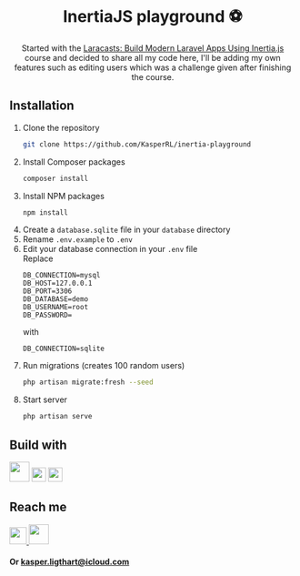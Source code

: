 <h1 align="center">InertiaJS playground ⚽️</h1>

<p align="center">Started with the <a href="https://laracasts.com/series/build-modern-laravel-apps-using-inertia-js">Laracasts: Build Modern Laravel Apps Using Inertia.js</a> course and decided to share all my code here, I'll be adding my own features such as editing users which was a challenge given after finishing the course.</p>

## Installation

1. Clone the repository
   ```sh
   git clone https://github.com/KasperRL/inertia-playground
   ```
2. Install Composer packages
   ```sh
   composer install
   ```
3. Install NPM packages
   ```sh
   npm install
   ```
4. Create a `database.sqlite` file in your `database` directory
5. Rename `.env.example` to `.env`
6. Edit your database connection in your `.env` file
    <br>Replace
    ```
    DB_CONNECTION=mysql
    DB_HOST=127.0.0.1
    DB_PORT=3306
    DB_DATABASE=demo
    DB_USERNAME=root
    DB_PASSWORD=
    ```
    with
    ```
    DB_CONNECTION=sqlite
    ```
7. Run migrations (creates 100 random users)
    ```sh
    php artisan migrate:fresh --seed
    ```
7. Start server
    ```sh
    php artisan serve
    ```

## Build with

<span>
  <img src="https://tailwindcss.com/_next/static/media/tailwindcss-mark.cb8046c163f77190406dfbf4dec89848.svg" width="35">
  <img src="https://user-images.githubusercontent.com/70808417/142496950-61cebef9-db2b-495e-9beb-c2e578393656.png" width="25">
  <img src="https://v3.vuejs.org/logo.png" width="25">
</span>

## Reach me

<span>
  <a href="https://www.linkedin.com/in/kasper-ligthart/">
    <img src="https://user-images.githubusercontent.com/70808417/142434323-df22212a-d2a2-4c3f-a8b8-cb71003641d9.png" width="30">
  </a>
  <a href="https://github.com/KasperRL">
    <img src="https://user-images.githubusercontent.com/70808417/142432587-1ff09d3b-676c-4765-ba31-4eb7aace4615.png" width="35">
  </a>
</span>

#### Or kasper.ligthart@icloud.com
